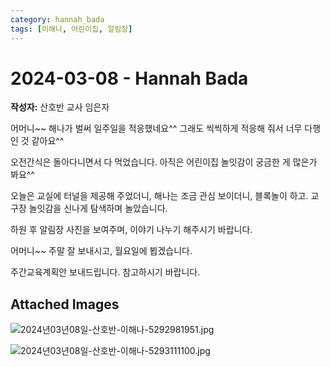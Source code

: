 ```yaml
---
category: hannah_bada
tags: [이해나, 어린이집, 알림장]
---
```


# 2024-03-08 - Hannah Bada

**작성자:** 산호반 교사 임은자  

어머니~~  해나가 벌써 일주일을 적응했네요^^  그래도 씩씩하게 적응해 줘서 너무 다행인 것 같아요^^

오전간식은 돌아다니면서 다 먹었습니다. 아직은 어린이집 놀잇감이 궁금한 게 많은가 봐요^^

오늘은 교실에 터널을 제공해 주었더니, 해나는 조금 관심 보이더니, 블록놀이 하고. 교구장 놀잇감을 신나게 탐색하며 놀았습니다. 

하원 후 알림장 사진을  보여주며, 이야기 나누기 해주시기 바랍니다.

어머니~~ 주말 잘 보내시고, 월요일에 뵙겠습니다.

주간교육계획안 보내드립니다. 참고하시기 바랍니다.

## Attached Images
![2024년03년08일-산호반-이해나-5292981951.jpg](https://feghi.github.io/assets/img/bada_photo/2024년03년08일-산호반-이해나-5292981951.jpg)

![2024년03년08일-산호반-이해나-5293111100.jpg](https://feghi.github.io/assets/img/bada_photo/2024년03년08일-산호반-이해나-5293111100.jpg)

